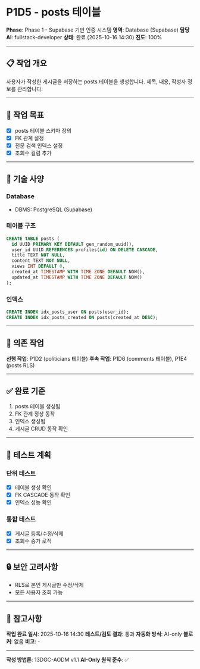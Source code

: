 # P1D5 - posts 테이블

**Phase**: Phase 1 - Supabase 기반 인증 시스템
**영역**: Database (Supabase)
**담당 AI**: fullstack-developer
**상태**: 완료 (2025-10-16 14:30)
**진도**: 100%

---

## 📋 작업 개요

사용자가 작성한 게시글을 저장하는 posts 테이블을 생성합니다. 제목, 내용, 작성자 정보를 관리합니다.

---

## 🎯 작업 목표

- [x] posts 테이블 스키마 정의
- [x] FK 관계 설정
- [x] 전문 검색 인덱스 설정
- [x] 조회수 컬럼 추가

---

## 📐 기술 사양

### Database
- DBMS: PostgreSQL (Supabase)

### 테이블 구조
```sql
CREATE TABLE posts (
  id UUID PRIMARY KEY DEFAULT gen_random_uuid(),
  user_id UUID REFERENCES profiles(id) ON DELETE CASCADE,
  title TEXT NOT NULL,
  content TEXT NOT NULL,
  views INT DEFAULT 0,
  created_at TIMESTAMP WITH TIME ZONE DEFAULT NOW(),
  updated_at TIMESTAMP WITH TIME ZONE DEFAULT NOW()
);
```

### 인덱스
```sql
CREATE INDEX idx_posts_user ON posts(user_id);
CREATE INDEX idx_posts_created ON posts(created_at DESC);
```

---

## 🔗 의존 작업

**선행 작업**: P1D2 (politicians 테이블)
**후속 작업**: P1D6 (comments 테이블), P1E4 (posts RLS)

---

## ✅ 완료 기준

1. posts 테이블 생성됨
2. FK 관계 정상 동작
3. 인덱스 생성됨
4. 게시글 CRUD 동작 확인

---

## 📝 테스트 계획

### 단위 테스트
- [x] 테이블 생성 확인
- [x] FK CASCADE 동작 확인
- [x] 인덱스 성능 확인

### 통합 테스트
- [x] 게시글 등록/수정/삭제
- [x] 조회수 증가 로직

---

## 🔒 보안 고려사항

- RLS로 본인 게시글만 수정/삭제
- 모든 사용자 조회 가능

---

## 📌 참고사항

**작업 완료 일시**: 2025-10-16 14:30
**테스트/검토 결과**: 통과
**자동화 방식**: AI-only
**블로커**: 없음
**비고**: -

---

**작성 방법론**: 13DGC-AODM v1.1
**AI-Only 원칙 준수**: ✅
